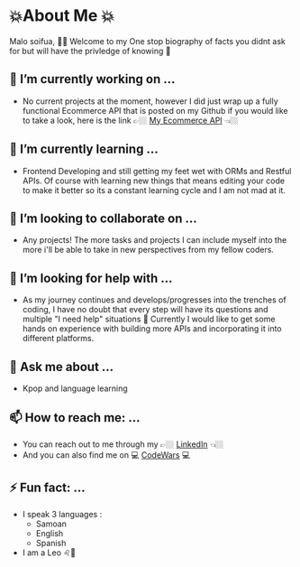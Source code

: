 # 💥About Me 💥
 Malo soifua, 👋🏼 Welcome to my One stop biography of facts you didnt ask for but will have the privledge of knowing 🤭

## 🔭 I’m currently working on ...
- No current projects at the moment, however I did just wrap up a fully functional Ecommerce API that is posted on my Github if you would like to take a look, here is the link 👉🏼 [My Ecommerce API](https://github.com/rayelv/ecommerce_api.git) 👈🏼

## 🌱 I’m currently learning ...
  - Frontend Developing and still getting my feet wet with ORMs and Restful APIs. Of course with learning new things that means editing your code to make it better so its a constant learning cycle and I am not mad at it. 
## 👯 I’m looking to collaborate on ...
- Any projects! The more tasks and projects I can include myself into the more i'll be able to take in new perspectives from my fellow coders.
## 🤔 I’m looking for help with ...
- As my journey continues and develops/progresses into the trenches of coding, I have no doubt that every step will have its questions and multiple "I need help"  situations 😬 Currently I would like to get some hands on experience with building more APIs and incorporating it into different platforms.
## 💬 Ask me about ...
- Kpop and language learning 
## 📫 How to reach me: ...
- You can reach out to me through my 👉🏼 [LinkedIn](https://www.linkedin.com/in/rayel-vaoali-925695169/) 👈🏼
- And you can also find me on 💻 [CodeWars](https://www.codewars.com/users/rayelvaoali) 💻 
## ⚡ Fun fact: ...
- I speak 3 languages :
    - Samoan
    - English
    - Spanish
- I am a Leo ♌🦁

